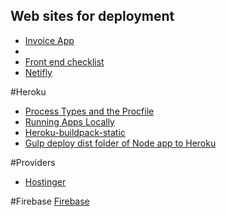 Web sites for deployment
-----

- [Invoice App](https://github.com/hql287/Manta)
- []()
- [Front end checklist](https://github.com/thedaviddias/Front-End-Checklist)
- [Netifly](https://app.netlify.com/account/sites)

#Heroku
- [Process Types and the Procfile](https://devcenter.heroku.com/articles/procfile)
- [Running Apps Locally](https://devcenter.heroku.com/articles/heroku-local)
- [Heroku-buildpack-static](https://github.com/heroku/heroku-buildpack-static)
- [Gulp deploy dist folder of Node app to Heroku](https://stackoverflow.com/questions/29053830/gulp-deploy-dist-folder-of-node-app-to-heroku)


#Providers
- [Hostinger](https://www.hostinger.com.ar/hostinger)

#Firebase
[Firebase](https://console.firebase.google.com/u/0/project/balanced-life-4a8c7/database/data)